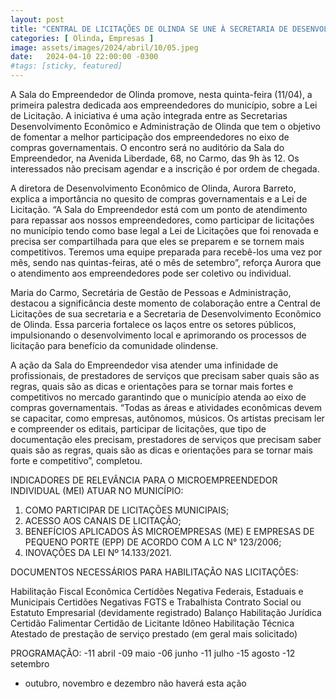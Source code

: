 ```yaml
---
layout: post
title: "CENTRAL DE LICITAÇÕES DE OLINDA SE UNE À SECRETARIA DE DESENVOLVIMENTO ECONÔMICO EM PROL DOS EMPREENDEDORES"
categories: [ Olinda, Empresas ]
image: assets/images/2024/abril/10/05.jpeg
date:   2024-04-10 22:00:00 -0300
#tags: [sticky, featured]
---
```

A Sala do Empreendedor de Olinda promove, nesta quinta-feira (11/04), a primeira palestra dedicada aos empreendedores do município, sobre a Lei de Licitação. A iniciativa é uma ação integrada entre as Secretarias Desenvolvimento Econômico e Administração de Olinda que tem o objetivo de fomentar a melhor participação dos empreendedores no eixo de compras governamentais. O encontro será no auditório da Sala do Empreendedor, na Avenida Liberdade, 68, no Carmo, das 9h às 12. Os interessados não precisam agendar e a inscrição é por ordem de chegada.

A diretora de Desenvolvimento Econômico de Olinda, Aurora Barreto, explica a importância no quesito de compras governamentais e a Lei de Licitação. “A Sala do Empreendedor está com um ponto de atendimento para repassar aos nossos empreendedores, como participar de licitações no município tendo como base legal a Lei de Licitações que foi renovada e precisa ser compartilhada para que eles se preparem e se tornem mais competitivos. Teremos uma equipe preparada para recebê-los uma vez por mês, sendo nas quintas-feiras, até o mês de setembro”, reforça Aurora que o atendimento aos empreendedores pode ser coletivo ou individual.

Maria do Carmo, Secretária de Gestão de Pessoas e Administração, destacou a significância deste momento de colaboração entre a Central de Licitações de sua secretaria e a Secretaria de Desenvolvimento Econômico de Olinda. Essa parceria fortalece os laços entre os setores públicos, impulsionando o desenvolvimento local e aprimorando os processos de licitação para benefício da comunidade olindense.

A ação da Sala do Empreendedor visa atender uma infinidade de profissionais, de prestadores de serviços que precisam saber quais são as regras, quais são as dicas e orientações para se tornar mais fortes e competitivos no mercado garantindo que o município atenda ao eixo de compras governamentais. “Todas as áreas e atividades econômicas devem se capacitar, como empresas, autônomos, músicos. Os artistas precisam ler e compreender os editais, participar de licitações, que tipo de documentação eles precisam, prestadores de serviços que precisam saber quais são as regras, quais são as dicas e orientações para se tornar mais forte e competitivo”, completou.

INDICADORES DE RELEVÂNCIA PARA O MICROEMPREENDEDOR INDIVIDUAL (MEI) ATUAR NO MUNICÍPIO:

1. COMO PARTICIPAR DE LICITAÇÕES MUNICIPAIS;
2. ACESSO AOS CANAIS DE LICITAÇÃO;
3. BENEFÍCIOS APLICADOS ÀS MICROEMPRESAS (ME) E EMPRESAS DE PEQUENO PORTE (EPP) DE ACORDO COM A LC N° 123/2006;
4. INOVAÇÕES DA LEI Nº 14.133/2021.

DOCUMENTOS NECESSÁRIOS PARA HABILITAÇÃO NAS LICITAÇÕES:

Habilitação Fiscal Econômica
Certidões Negativa Federais, Estaduais e Municipais
Certidões Negativas FGTS e Trabalhista
Contrato Social ou Estatuto Empresarial (devidamente registrado)
Balanço
Habilitação Jurídica
Certidão Falimentar
Certidão de Licitante Idôneo
Habilitação Técnica
Atestado de prestação de serviço prestado (em geral mais solicitado)

PROGRAMAÇÃO:
-11 abril
-09 maio
-06 junho
-11 julho
-15 agosto
-12 setembro
* outubro, novembro e dezembro não haverá esta ação
